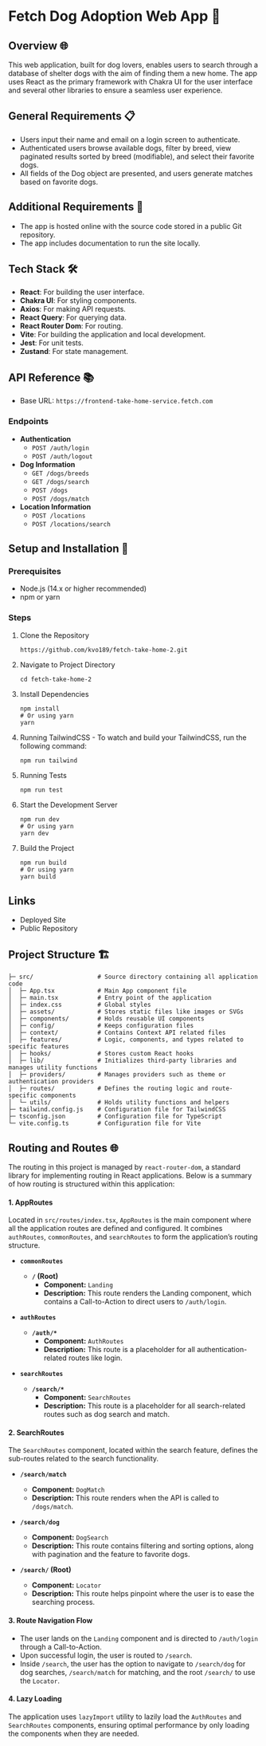 # Fetch Dog Adoption Web App 🐾 

## Overview 🌐
This web application, built for dog lovers, enables users to search through a database of shelter dogs with the aim of finding them a new home. The app uses React as the primary framework with Chakra UI for the user interface and several other libraries to ensure a seamless user experience.

## General Requirements 📋 
- Users input their name and email on a login screen to authenticate.
- Authenticated users browse available dogs, filter by breed, view paginated results sorted by breed (modifiable), and select their favorite dogs.
- All fields of the Dog object are presented, and users generate matches based on favorite dogs.

## Additional Requirements 📌
- The app is hosted online with the source code stored in a public Git repository.
- The app includes documentation to run the site locally.

## Tech Stack 🛠
- **React**: For building the user interface.
- **Chakra UI**: For styling components.
- **Axios**: For making API requests.
- **React Query**: For querying data.
- **React Router Dom**: For routing.
- **Vite**: For building the application and local development.
- **Jest**: For unit tests.
- **Zustand**: For state management.

## API Reference 📚 
- Base URL: `https://frontend-take-home-service.fetch.com`

### Endpoints
- **Authentication**
  - `POST /auth/login`
  - `POST /auth/logout`
- **Dog Information**
  - `GET /dogs/breeds`
  - `GET /dogs/search`
  - `POST /dogs`
  - `POST /dogs/match`
- **Location Information**
  - `POST /locations`
  - `POST /locations/search`


## Setup and Installation 🚀
### Prerequisites
- Node.js (14.x or higher recommended)
- npm or yarn

### Steps
1. Clone the Repository
   ```
   https://github.com/kvo189/fetch-take-home-2.git
   ```
2. Navigate to Project Directory
   ```
   cd fetch-take-home-2
   ```
3. Install Dependencies
   ```
   npm install
   # Or using yarn
   yarn
   ```
4. Running TailwindCSS - To watch and build your TailwindCSS, run the following command:
   ```
   npm run tailwind
   ```
5. Running Tests
   ```
   npm run test
   ```
6. Start the Development Server
   ```
   npm run dev
   # Or using yarn
   yarn dev
   ```
7. Build the Project
   ```
   npm run build
   # Or using yarn
   yarn build
   ```

## Links
- Deployed Site
- Public Repository

## Project Structure 🏗

```
├─ src/                  # Source directory containing all application code
│  ├─ App.tsx            # Main App component file
│  ├─ main.tsx           # Entry point of the application
│  ├─ index.css          # Global styles
│  ├─ assets/            # Stores static files like images or SVGs
│  ├─ components/        # Holds reusable UI components
│  ├─ config/            # Keeps configuration files
│  ├─ context/           # Contains Context API related files
│  ├─ features/          # Logic, components, and types related to specific features
│  ├─ hooks/             # Stores custom React hooks
│  ├─ lib/               # Initializes third-party libraries and manages utility functions
│  ├─ providers/         # Manages providers such as theme or authentication providers
│  ├─ routes/            # Defines the routing logic and route-specific components
│  └─ utils/             # Holds utility functions and helpers
├─ tailwind.config.js    # Configuration file for TailwindCSS
├─ tsconfig.json         # Configuration file for TypeScript
└─ vite.config.ts        # Configuration file for Vite

```

##  Routing and Routes 🌐

The routing in this project is managed by `react-router-dom`, a standard library for implementing routing in React applications. Below is a summary of how routing is structured within this application:

#### 1. **AppRoutes**
Located in `src/routes/index.tsx`, `AppRoutes` is the main component where all the application routes are defined and configured. It combines `authRoutes`, `commonRoutes`, and `searchRoutes` to form the application’s routing structure.

   - **`commonRoutes`**
     - **`/` (Root)**
       - **Component:** `Landing`
       - **Description:** This route renders the Landing component, which contains a Call-to-Action to direct users to `/auth/login`.

   - **`authRoutes`**
     - **`/auth/*`**
       - **Component:** `AuthRoutes`
       - **Description:** This route is a placeholder for all authentication-related routes like login.

   - **`searchRoutes`**
     - **`/search/*`**
       - **Component:** `SearchRoutes`
       - **Description:** This route is a placeholder for all search-related routes such as dog search and match.

#### 2. **SearchRoutes**
The `SearchRoutes` component, located within the search feature, defines the sub-routes related to the search functionality.

   - **`/search/match`**
     - **Component:** `DogMatch`
     - **Description:** This route renders when the API is called to `/dogs/match`.

   - **`/search/dog`**
     - **Component:** `DogSearch`
     - **Description:** This route contains filtering and sorting options, along with pagination and the feature to favorite dogs.

   - **`/search/` (Root)**
     - **Component:** `Locator`
     - **Description:** This route helps pinpoint where the user is to ease the searching process.

#### 3. **Route Navigation Flow**
   - The user lands on the `Landing` component and is directed to `/auth/login` through a Call-to-Action.
   - Upon successful login, the user is routed to `/search`.
   - Inside `/search`, the user has the option to navigate to `/search/dog` for dog searches, `/search/match` for matching, and the root `/search/` to use the `Locator`.

#### 4. **Lazy Loading**
The application uses `lazyImport` utility to lazily load the `AuthRoutes` and `SearchRoutes` components, ensuring optimal performance by only loading the components when they are needed.
